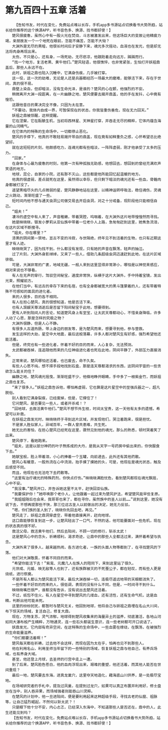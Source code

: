 # 第九百四十五章 活着
        【告知书友，时代在变化，免费站点难以长存，手机app多书源站点切换看书大势所趋，站长给你推荐的这个换源APP，听书音色多、换源、找书都好使！】
       楚风很疲惫，虽然心中有一股火光在焚烧，斗志被激发出来，但这场巨大的变故让他精疲力竭，亲朋故友一个一个地死在眼前，怎能不痛苦，怎能不大恸？
       大渊外是无尽的黑暗，他很长时间后才安静下来，魂光多次摇动，血液也在发光，但是却无法将肉身再现出来。
       太伤，不只是心，还有身，一场死劫，无尽悲凉，他踉跄着走向远方，踽踽而行。
       “找一个地方，复活老黑、黄牛他们。”楚风轻语，他很憔悴，也非常紧张，生怕打开妖祖鼎盖后，那些人永远不在。
       此时，妖祖之鼎也陷入沉睡中，它满身伤痕，几乎被打穿。
       这一役，这一次的劫难，无论是人还是兵器都经历一场最大的磨难，能够活下来，存在于世间，真的很不易。
       鼎壁上染血，但却暗淡，没有生命光泽，是谁的？楚风的心在颤，他强烈的不安。
       稍微离开大渊一段距离，在一片幽静之地，楚风便要去揭开鼎盖，他的手在发抖，心中竟有惶恐。
       这跟他昔日的果决完全不像，只因为太在意。
       “不要动，我体内自成一界，可暂保现在的状态，你我皆重伤垂危，现在无力回天。”
       妖祖之鼎被惊醒，这样提醒。
       它在涅槃，它在酝酿生机，当初将西林星、天神星打穿，并吞走无尽的精粹，它体内蕴含海量的山河精气。
       在它体内的特殊的生命场中，一切都停止恶化。
       楚风的手停下，他真的不敢轻易揭开带血的鼎盖，现在竟有如释重负之感，心怀希望总比绝望好。
       就在这短短的片刻，他颇感吃力，连魂光都有些暗淡，一阵阵虚弱，刚才他承受了太多的压力。
       “回家。”
       在身体与心最为疲惫的时刻，他第一次有种孤独无助感，他想回去，想回到的曾经充满欢声笑语的地方。
       地球，昆仑，自家的小院，还有那不灭山，这些都是他所能回忆起温暖的地方。
       他真的很虚弱，差点就死在这里，虽然得以幸存，但只剩下暗淡的魂光还有一些血，骨骼肉身都被打没了。
       遥望黑暗尽头的几点微弱的星，楚风静静地站在这里，以精神运转呼吸法，稳住魂伤，灵魂之火跳动，渐渐旺盛了一些。
       短时间内他不想与通天虫洞公司做交易去开启虫洞，对之十分戒备，现阶段他只能相信自己。
       “姐夫！”
       凄冷的虚空中有人来了，声音稚嫩，带着哭腔，呜咽着，在大渊外这片地带惶惶然而寻找。
       她是映晓晓，银发小萝莉从亚仙族中带着一位老仆人上路，急匆匆赶到这里，她焦急流泪，在这片区域不断搜寻。
       “姐夫，你在哪里？”
       漆黑的阴间第一禁地，亘古不变的冷寂，与世隔绝，终年见不到活着的生物，也只有近期这里才有人迹。
       映晓晓哭了，因为找不到，什么都没有发现，只有她的声音在飘荡，轻声的抽泣。
       过了片刻，大渊外身影绰绰，又来了一些人，借助几条超级虫洞迅速赶到此地，在这片区域徘徊。
       可是，大渊非常的广袤，地域无疆，一般人来到这里显得非常渺小，哪怕是以神觉来感应，相对来说也不够看。
       有人在无声的穿行，驾驭空间秘宝，速度非常快，纵横于这片大渊外，手中持着宝镜，发出光束，照耀前方。
       在他们当中，有远古的幸存下来的名宿，也有全身都被宽大的黑斗篷蒙着的人，还有带着特殊不可感知的面具的进化者。
       来的人很多，目的各不相同。
       有人在担心楚风，真的很想知道，他是否活下来。
       也有人觊觎天尊消逝后是否留下阳间秘宝于此地，想要得到。
       更有人听到阳间人的言论，知道楚风身上有至宝，让太武天尊都动心，不惜亲身降临，许多人动了心思，那是怎样的究极之物？
       大渊外很静，但是人心不静。
       有很多人古道热肠，带上身边的朋友等，是为楚风而来，想要寻到他，参与营救。
       发生这样的大劫，星空中大地震，最后这般落幕，许多人都对楚风生有好感，强烈希望他还能活着。
       但是，终究也有一些进化者，怀着不好的目的而来，人心复杂，无法预测。
       太武都被吞掉，连追随他而来的几位神级进化者也死在此地，阴间平静了，外部压力直接消失。
       正常来说，楚风哪怕还活着，也已废去，命不久矣。
       有些人心思不纯，想不择手段地找到石盒，那是连天尊都渴求的东西，这阴间宇宙的一些贪欲怎么能关的住？
       幽静之地，楚风魂光摇曳，渐渐旺盛不少，他倏地睁开眼睛，手中多了一根紫金竹，而妖祖之鼎也复苏。
       “来了很多人。”妖祖之鼎告诉他，哪怕再虚弱，它也算是这片星空中的至强兵器之一，超凡脱俗。
       别人看到它满身裂痕，已经废掉，但是，它撑住了！
       它问楚风，是否要见一些人，或者开杀戒！？
       “回地球，去救活黄牛他们。”楚风不想节外生枝，时间太宝贵，这一天他有太多的遗憾，希望可以补救。
       在妖祖之鼎发光时，映晓晓终于寻到这片区域，并发现他们，哭泣着跑来，很是担忧。
       不是家人胜似家人，异域百年，一群人曾共患难，共生死。
       她无比的害怕，在担心楚风已经死在这里，骤然见到他的魂光，那么的熟悉，顿时哭着笑了出来。
       楚风停下，看她跑来。
       “姐夫，这是以部分神药的叶子熬炼成的大丹，是我从天字一号药房中偷出来的，你快服食下去。”
       她献宝般，脸上带着泪，小心的捧着一个玉罐，向前递去，此外还有其他药散。
       楚风心有暖意，一股热流在心中流淌，抬手摸了摸她的头，可是，他现在是魂光状态，触及后感受不同。
       而且，他现在也无法吃下去药散等。
       “这里有治疗魂光的特殊药剂，你快点疗伤。”映晓晓满脸忧色，看到楚风都现在魂光飘摇，心中不安。
       “我没事。”楚风开口，并告诉她这里不太平，赶快回亚仙族。
       “我要保护你！”她呼唤那个老仆人，让他跟着一起过来为楚风护法，希望楚风能早些复原。
       “我姐姐随后也会来，我哥哥也来了，都在寻你，虽然族中的圣人以前……”说到这里，她没有说下去，不想再提那些不快，那三位远古圣人以前做出的决定，她无力反驳。
       “嗯，你们族的圣人到了，晓晓你先回去吧，再见。”
       楚风走了，妖祖之鼎洞穿虚空，带着他直接离开，赶向地球。
       这口鼎能够恢复到这一步，让楚风轻出了一口气，不然的话，他可能要面对一些危机，现在的状态真的很不好。
       救活父母，救活黄牛他们，然后去阳间，不顾一切的修行，斩杀太武！
       这是楚风心中的念头，祈祷顺利，渴求奇迹，让鼎中的那些人全都活过来，满怀着希望与执念。
       大渊外来了很多人，越来越热闹，各方进化者，一族的头面人物等都到了，在寻找楚风的下落。
       他们对大渊敬畏，怀着不同目的而来。
       “希望你能活下去！”紫鸾、元魔几人在族人的陪同下，来到这里站了很久。
       元世成、元媛、映无敌等人也到了，还有族群被灭的不死蚕公子，都在轻叹，而有些人更是烧纸，进行祭奠。
       不是所有人都认为楚风能活下来，最后大渊吞掉一切，连极尽遥远地带的天眼都消失了。
       一些怀着不好目的而来的人，很低调，表现的没有什么不同，但是，一时间寻不到什么。
       映晓晓嘴巴很严，谁都没有告诉，没有说出去楚风还活着。
       不过，纸包不住火，有人在星空中寻到楚风的几缕血，还有活性，还有生命气机，这是血精，判断出他可能未死。
       这里的纷纷扰扰，都暂时与楚风无关，他回到地球，他将自己与妖祖之鼎埋在名山大川间，布下惊天的场域，复活自己，修复大鼎。
       现在，万物复苏，灵气浓郁，地球得到楚风收集来的海量异土的滋养，彻底激活，各地山河如同大瀑布般产生精粹，万物通灵，连一些石头都诞生意识，连一些老树都可开口说话了。
       妖鼎发光，它内部有奇异空间，在这特殊的生命场中，一些血雾在缭绕，在飘荡，在被强烈的生命能量滋养。
       “你们都要活着啊！”
       楚风每天都在祈祷，过去他不会这样，而现在因为太在乎，怕再也见不到那些人。
       他在利用名山，利用圣师当年留下的一些特别的场域，恢复妖祖之鼎与他自己，有养兵场域，也有养身大域。
       甚至，他还登上月球，去圣师的行宫中走上一遭。
       到了后来，楚风脸色苍白，他的血肉浮现出来，艰难的重塑，他还活着，而其他人能否在世间重现？
       最后一地，楚风要去东海，进真龙巢穴，这里夺天地造化，藉海底山川供养，是一处极尽宝地。
       在场域研究者的手札中，提及过凤巢，在提到过龙穴，如果可以真正布置并利用好，修士盘坐在当中，别人吞异果，而场域强者则能吞山川灵粹。
       在楚风的计划中，他一旦进阳间，便是要利用起来这种超级手段，寻找古老的仙窟、祖脉等，让自己猛烈崛起，不然何以斩太武？！
       只是眼下他十分不安，内心忐忑，已经深入东海中，不知道那些人是否还在，鼎中的人，此生还能见到吗？
       【告知书友，时代在变化，免费站点难以长存，手机app多书源站点切换看书大势所趋，站长给你推荐的这个换源APP，听书音色多、换源、找书都好使！】